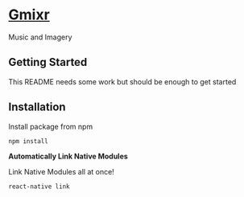 # <a href="https://jcnh74.github.io/gmixr/" target="_blank">Gmixr</a>

Music and Imagery 


## Getting Started

This README needs some work but should be enough to get started

## Installation

Install package from npm

```sh
npm install
```

**Automatically Link Native Modules**

Link Native Modules all at once!

```
react-native link
```
